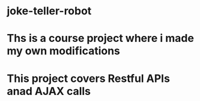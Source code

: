 # joke-teller-robot
# Ths is a course project where i made my own modifications
# This project covers Restful APIs anad AJAX calls
